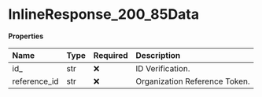 # InlineResponse_200_85Data

**Properties**

| Name         | Type | Required | Description                   |
| :----------- | :--- | :------- | :---------------------------- |
| id\_         | str  | ❌       | ID Verification.              |
| reference_id | str  | ❌       | Organization Reference Token. |
